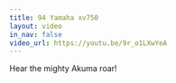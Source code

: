 ```yaml
---
title: 94 Yamaha xv750
layout: video
in_nav: false
video_url: https://youtu.be/9r_o1LXwYeA
---
```


Hear the mighty Akuma roar!